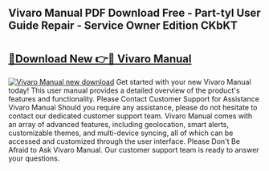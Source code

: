## Vivaro Manual PDF Download Free - Part-tyl User Guide Repair - Service Owner Edition CKbKT

# <h2><a href="http://cf20331.oget.top/?id=Vivaro+Manual">🔗Download New 👉🔴 Vivaro Manual</a></h2>

[![Vivaro Manual new download](https://i.imgur.com/5g1atiW.png)](http://cf20331.oget.top/?id=Vivaro+Manual)
Get started with your new Vivaro Manual today! This user manual provides a detailed overview of the product's features and functionality. Please Contact Customer Support for Assistance Vivaro Manual Should you require any assistance, please do not hesitate to contact our dedicated customer support team. Vivaro Manual comes with an array of advanced features, including geolocation, smart alerts, customizable themes, and multi-device syncing, all of which can be accessed and customized through the user interface. Please Don't Be Afraid to Ask Vivaro Manual. Our customer support team is ready to answer your questions.
